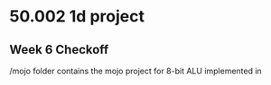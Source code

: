 # 50.002 1d project
## Week 6 Checkoff 
/mojo folder contains  the mojo project for 8-bit ALU implemented in 
